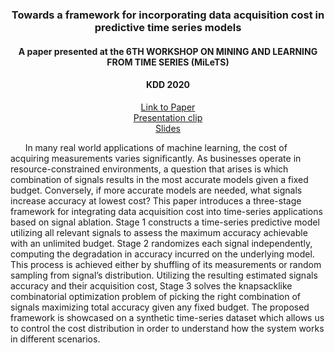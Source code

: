 <h3 align="center"> Towards a framework for incorporating data acquisition cost in predictive time series models </h3>

<h4 align="center"> A paper presented at the 6TH WORKSHOP ON MINING AND LEARNING FROM TIME SERIES (MiLeTS) </h4> 

<h4 align="center"> KDD 2020</h4>


<p align="center">
  <a href="https://kdd-milets.github.io/milets2020/papers/MiLeTS2020_paper_12.pdf">Link to Paper</a></br>
  <a href="https://drive.google.com/file/d/1R4pvN71zCRz3sd4MZQmPYmY6fESLbirM/view">Presentation clip </a></br>
  <a href="https://drive.google.com/file/d/1UMZcCpHieuHXYLDvP-uyMNpfpoa2OHNC/view">Slides </a></br>
</p>

&nbsp;&nbsp;&nbsp;&nbsp;&nbsp;&nbsp;In many real world applications of machine learning, the cost of acquiring measurements varies significantly. As businesses operate in resource-constrained environments, a question that arises is which combination of signals results in the most accurate models given a fixed budget. Conversely, if more accurate models are needed, what signals increase accuracy at lowest cost? This paper introduces a three-stage framework for integrating data acquisition cost into time-series applications based on signal ablation. Stage 1 constructs a time-series predictive model utilizing all relevant signals to assess the maximum accuracy achievable with an unlimited budget. Stage 2 randomizes each signal independently, computing the degradation in accuracy incurred on the underlying model. This process is achieved either by shuffling of its measurements or random sampling from signal’s distribution. Utilizing the resulting estimated signals accuracy and their acquisition cost, Stage 3 solves the knapsacklike combinatorial optimization problem of picking the right combination of signals maximizing total accuracy given any fixed budget. The proposed framework is showcased on a synthetic time-series dataset which allows us to control the cost distribution in order to understand how the system works in different scenarios.
